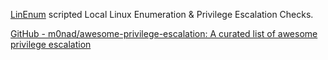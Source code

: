 
[LinEnum](https://github.com/rebootuser/LinEnum)
scripted Local Linux Enumeration & Privilege Escalation Checks.

[GitHub - m0nad/awesome-privilege-escalation: A curated list of awesome privilege escalation](https://github.com/m0nad/awesome-privilege-escalation)
